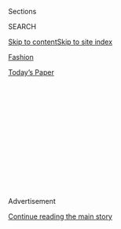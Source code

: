 <div id="app">

<div>

<div>

<div>

<div class="NYTAppHideMasthead css-1q2w90k e1suatyy0">

<div class="section css-ui9rw0 e1suatyy2">

<div class="css-eph4ug er09x8g0">

<div class="css-6n7j50">

</div>

<span class="css-1dv1kvn">Sections</span>

<div class="css-10488qs">

<span class="css-1dv1kvn">SEARCH</span>

</div>

[Skip to content](#site-content)[Skip to site
index](#site-index)

</div>

<div id="masthead-section-label" class="css-1wr3we4 eaxe0e00">

[Fashion](https://www.nytimes.com/section/fashion)

</div>

<div class="css-10698na e1huz5gh0">

</div>

</div>

<div id="masthead-bar-one" class="section hasLinks css-15hmgas e1csuq9d3">

<div class="css-uqyvli e1csuq9d0">

</div>

<div class="css-1uqjmks e1csuq9d1">

</div>

<div class="css-9e9ivx">

[](https://myaccount.nytimes.com/auth/login?response_type=cookie&client_id=vi)

</div>

<div class="css-1bvtpon e1csuq9d2">

[Today’s
Paper](https://www.nytimes.com/section/todayspaper)

</div>

</div>

</div>

</div>

<div data-aria-hidden="false">

<div id="site-content" data-role="main">

<div>

<div class="css-1aor85t" style="opacity:0.000000001;z-index:-1;visibility:hidden">

<div class="css-1hqnpie">

<div class="css-epjblv">

<span class="css-17xtcya">[Fashion](/section/fashion)</span><span class="css-x15j1o">|</span><span class="css-fwqvlz">Cher’s
Latest Road Show? The Campaign
Trail</span>

</div>

<div class="css-k008qs">

<div class="css-1iwv8en">

<span class="css-18z7m18"></span>

<div>

</div>

</div>

<span class="css-1n6z4y">https://nyti.ms/2chx7uJ</span>

<div class="css-1705lsu">

<div class="css-4xjgmj">

<div class="css-4skfbu" data-role="toolbar" data-aria-label="Social Media Share buttons, Save button, and Comments Panel with current comment count" data-testid="share-tools">

  - 
  - 
  - 
  - 
    
    <div class="css-6n7j50">
    
    </div>

  - 

</div>

</div>

</div>

</div>

</div>

</div>

<div class="css-13pd83m">

</div>

<div id="top-wrapper" class="css-1sy8kpn">

<div id="top-slug" class="css-l9onyx">

Advertisement

</div>

[Continue reading the main
story](#after-top)

<div class="ad top-wrapper" style="text-align:center;height:100%;display:block;min-height:250px">

<div id="top" class="place-ad" data-position="top" data-size-key="top">

</div>

</div>

<div id="after-top">

</div>

</div>

<div id="sponsor-wrapper" class="css-1hyfx7x">

<div id="sponsor-slug" class="css-19vbshk">

Supported by

</div>

[Continue reading the main
story](#after-sponsor)

<div id="sponsor" class="ad sponsor-wrapper" style="text-align:center;height:100%;display:block">

</div>

<div id="after-sponsor">

</div>

</div>

<div class="css-1vkm6nb ehdk2mb0">

# Cher’s Latest Road Show? The Campaign Trail

</div>

<div class="css-79elbk" data-testid="photoviewer-wrapper">

<div class="css-z3e15g" data-testid="photoviewer-wrapper-hidden">

</div>

<div class="css-1a48zt4 ehw59r15" data-testid="photoviewer-children">

![<span class="css-16f3y1r e13ogyst0" data-aria-hidden="true">At
fund-raiser for Hillary Clinton in Provincetown, Mass., a few Cher fans
did their
part.</span><span class="css-cnj6d5 e1z0qqy90" itemprop="copyrightHolder"><span class="css-1ly73wi e1tej78p0">Credit...</span><span><span>Carolyn
Kaster/Associated
Press</span></span></span>](https://static01.nyt.com/images/2016/09/04/fashion/04COVER2/04COVER2-articleInline.jpg?quality=75&auto=webp&disable=upscale)

</div>

</div>

<div class="css-xt80pu e12qa4dv0">

<div class="css-18e8msd">

<div class="css-vp77d3 epjyd6m0">

<div class="css-1baulvz">

By [<span class="css-1baulvz last-byline" itemprop="name">Jeremy W.
Peters</span>](http://www.nytimes.com/by/jeremy-w-peters)

</div>

</div>

  - Sept. 3,
    2016

  - 
    
    <div class="css-4xjgmj">
    
    <div class="css-d8bdto" data-role="toolbar" data-aria-label="Social Media Share buttons, Save button, and Comments Panel with current comment count" data-testid="share-tools">
    
      - 
      - 
      - 
      - 
        
        <div class="css-6n7j50">
        
        </div>
    
      - 
    
    </div>
    
    </div>

</div>

</div>

<div class="section meteredContent css-1r7ky0e" name="articleBody" itemprop="articleBody">

<div class="css-1fanzo5 StoryBodyCompanionColumn">

<div class="css-53u6y8">

Cher’s first brush with politics was an act of teenage civil
disobedience. It was right before the election of 1960. And she came
home one day horrified to discover that her mother and stepfather had
festooned their house in Hollywood with Richard Nixon paraphernalia.

Cher purged it all.

First she ripped the Nixon yard signs out of their front lawn. And after
her mother fished them out of the garbage and put them back up, Cher
found a more permanent solution.

“I took them to my girlfriend’s house, and we threw them in her trash,”
she told me by phone from California the other day, the mischievousness
and pride still in her voice after all those years.

But the signs weren’t all she got her hands on. “Also threw out those
hideous straw hats with Nixon on them,” she said.

</div>

</div>

<div class="css-1fanzo5 StoryBodyCompanionColumn">

<div class="css-53u6y8">

Fifty-six years later, that is more or less her approach to Donald J.
Trump: trash and destroy. These days she wages her battles against the
Republican Party not from her lawn — it’s in Malibu now — but on her
[Twitter
feed](https://twitter.com/cher?ref_src=twsrc%5Egoogle%7Ctwcamp%5Eserp%7Ctwgr%5Eauthor),
which she acknowledges is not exactly a model of self-restraint. “If you
looked at my tweets, you’d think, ‘She’s crazy,’” she said. (That
“craziness” has attracted, at last count, 3.1 million followers.)

In many ways, Cher is the perfect political counterpart to Mr. Trump.
Like him, she has always been defiantly indifferent toward her critics.
Also like Mr. Trump, no one holds her to the rigid standards of campaign
conduct, giving her license to say what she wants without all the
consequences. Imagine for a minute that another septuagenarian supporter
of Hillary Clinton like Madeleine Albright tweeted side-by-side pictures
of John Gotti and Paul Manafort, Mr. Trump’s recently departed campaign
chairman, and offered this critique: “FYI.. Manafort…John Gotti
called..he wants his look back\!\!”

</div>

</div>

<div class="css-cfo9c3">

</div>

<div class="css-1fanzo5 StoryBodyCompanionColumn">

<div class="css-53u6y8">

If there was ever a presidential election perfect for a Cher moment,
this is it. Personality, outrage and a quick-off-the-keyboard insult are
the political currency of 2016.

</div>

</div>

<div class="css-1fanzo5 StoryBodyCompanionColumn">

<div class="css-53u6y8">

She has earned a reputation as one of the more effective and
entertaining Trump neutralizers on Twitter, largely because she can go
toe-to-toe with him both in the sheer volume of tweets she fires off
(19,000 and counting) and in her lacerating, no-filter style. She often
won’t refer to Mr. Trump by name, for example, but with the toilet
emoji. (And that is one of her few jokes that is printable here.)

</div>

</div>

<div class="css-cfo9c3">

</div>

<div class="css-79elbk" data-testid="photoviewer-wrapper">

<div class="css-z3e15g" data-testid="photoviewer-wrapper-hidden">

</div>

<div class="css-1a48zt4 ehw59r15" data-testid="photoviewer-children">

![<span class="css-16f3y1r e13ogyst0" data-aria-hidden="true">Rosalynn
Carter and President Jimmy Carter greeting Cher and Gregg Allman at a
White House reception in
1977.</span><span class="css-cnj6d5 e1z0qqy90" itemprop="copyrightHolder"><span class="css-1ly73wi e1tej78p0">Credit...</span><span>Peter
Bregg/Associated
Press</span></span>](https://static01.nyt.com/images/2016/09/04/fashion/04CHERJP1/04CHERJP1-articleLarge.jpg?quality=75&auto=webp&disable=upscale)

</div>

</div>

<div class="css-1fanzo5 StoryBodyCompanionColumn">

<div class="css-53u6y8">

Now she is getting marquee billing on the campaign trail. The Clinton
campaign realized the weapon it had at its disposal and reasoned that
Cher would be a hit at fund-raisers — especially those with a larger
than average guest list of gay men. She headlined three of them last
month, in Miami’s Wynwood neighborhood, Fire Island and Provincetown,
Mass. “I’m such an obvious person,” she told me, “to bring that message
to, as I call them, my people.”

After one guest at the Provincetown event uploaded to Facebook [a video
of her introducing Mrs.
Clinton](http://www.nytimes.com/2016/08/24/us/politics/cher-hillary-clinton-donald-trump.html)
— a profane mash-up of insult comedy, political commentary and world
history — it went viral.

“I think the one thing that I am,” she said, “I’m honest. And I say what
I think.”

She is self-aware enough to know her impetuousness may cause trouble for
her and Mrs. Clinton. That is why she sheepishly acknowledged, “I’m
trying not to use any bad words.”

Public speaking, she insisted, does not come naturally to her. But
anyone who has watched her [eulogy to her former
husband](https://www.youtube.com/watch?v=gdHdd5ejAeY) Sonny Bono has
seen that she has a gift for moving audiences.

</div>

</div>

<div class="css-1fanzo5 StoryBodyCompanionColumn">

<div class="css-53u6y8">

I told her this when we had our first phone call because she wouldn’t
let me start the interview until I submitted to a minor grilling.

“I have to ask you a question,” she said before I could get a word out.
“Because most people think that if you’re famous that you don’t
deserve an opinion. And so why are you calling me?”

I’ve followed her career, the farewells, the reinventions, the public
degradation and adulation, for quite a while. When I was in seventh
grade, my performance in the talent show was to lip-sync Sonny and
Cher’s “I Got You Babe.” I was Cher, dressed in a hip-length black wig
and a pair of my mom’s old bell bottoms.

I always thought Cher had a unique voice, and in more than just song.

There was the time in 2003 when [she called in to C-Span’s Washington
Journal](https://www.c-span.org/video/?c4532037/cher-calls-c-span) to
describe how heartbroken and outraged she was after visiting wounded
soldiers at Walter Reed Army Medical Center. After the host tried to
press this anonymous caller from Miami Beach about her identity — “an
entertainer” was all Cher would volunteer — her cover was blown. “Is
this Cher?” the host asked, sounding stunned.

She [called in to the show again
in 2006](https://www.c-span.org/video/?c4452332/cher-calls-c-span). “I
just don’t understand how this government can send men into war without
the proper helmets,” she said, this time as an anonymous caller from
Malibu. Again, the host figured it out. “And is this
Cher?”

</div>

</div>

<div class="css-79elbk" data-testid="photoviewer-wrapper">

<div class="css-z3e15g" data-testid="photoviewer-wrapper-hidden">

</div>

<div class="css-1a48zt4 ehw59r15" data-testid="photoviewer-children">

<div class="css-1xdhyk6 erfvjey0">

<span class="css-1ly73wi e1tej78p0">Image</span>

<div class="css-zjzyr8">

<div data-testid="lazyimage-container" style="height:250.68888888888893px">

</div>

</div>

</div>

<span class="css-16f3y1r e13ogyst0" data-aria-hidden="true">Chelsea
Clinton and Hillary Clinton, who was running for the Senate, and Cher in
2000.</span><span class="css-cnj6d5 e1z0qqy90" itemprop="copyrightHolder"><span class="css-1ly73wi e1tej78p0">Credit...</span><span>David
Hume Kennerly/Getty Images</span></span>

</div>

</div>

<div class="css-1fanzo5 StoryBodyCompanionColumn">

<div class="css-53u6y8">

To pigeonhole her as a Hollywood liberal misses some of the nuance of
her politics. She voted for Ross Perot in 1992, which she announced to
Larry King on CNN — once again dialing in but this time not shrouded in
anonymity. “I was really nervous, I was really frightened, but my
conscience is clear,” [she told Mr.
Perot](http://www.apnewsarchive.com/1992/Cher-Calls-In-Kudos-To-Perot/id-3478ce960a33164ccab22c0d7dd2e977),
who was a guest of Mr. King’s that night.

She told me she was so strongly moved to oppose Mr. Trump not solely
because of his politics but because she felt he was dangerously
misguided and intemperate. Ronald Reagan, she said, was a Republican she
disagreed with politically but did not fear personally.

“He did nothing for AIDS, and he just stood back when people were
dying,” she said. “But there were things that you could say, ‘He makes
a good president’ — for some people. But I wasn’t frightened really that
he could bring the country to his knees because he knew nothing about
how to govern.”

She says she is no fan of the government and has little confidence it
can solve the employment problems that come with a rapidly changing
economy, which she blames on cold, impersonal decisions made by
dollar-driven chief executives.

“It’s criminal what’s happened to these people who had great jobs in
Detroit, who worked in steel in Pittsburgh,” she said. “We’ve lost
respect for everything that doesn’t make money.” Or for jobs that don’t
require four-year college degrees, she added: “The janitor at my school,
we called him ‘Mr.’”

Politics have been at the periphery of Cher’s life since the 1960s. Her
first husband would become one of the country’s most famous Republicans:
Mr. Bono, who was the mayor of Palm Springs and a congressman for two
terms until he died in a skiing accident in 1998.

</div>

</div>

<div class="css-1fanzo5 StoryBodyCompanionColumn">

<div class="css-53u6y8">

“When Sonny and I were married, he was a Democrat,” she said, recalling
how thrilled he sounded after returning from the 1968 Democratic
National Convention. “He said, ‘Oh my God, Cher, I met this amazing guy
McGovern,’” meaning George McGovern, the former senator from South
Dakota, who ran for the Democratic nomination that year and lost.

Her second husband, Gregg Allman of the Allman Brothers, [helped raise
money for Jimmy
Carter](https://www.theguardian.com/music/2012/oct/30/jimmy-carter-president-interview).
The Allman Brothers, which had roots in Georgia, would play concerts for
Mr. Carter during the 1976 presidential campaign. And after Mr. Carter
won, he invited the couple to the White House for a reception for
supporters.

Cher did not expect much more than a tour that night. But she said that
as she was downstairs in the White House basement looking at Mary Todd
Lincoln’s china collection, Amy Carter, the president’s daughter,
summoned her: “Amy came down and said, ‘Mama wants you to have dinner.’”

I wondered, did she ever want to get in the game and run for office?
“Not even for a hot second,” she assured me. She could never live with
herself, she said, if she had to hold her tongue. “It would ruin me as a
person.”

In 1988, Cher publicly backed Michael Dukakis, who was not the only
Dukakis she got to know. That year, she won an Oscar for her lead role
in “Moonstruck.” Starring as Cher’s mother in the film was Olympia
Dukakis, Mr. Dukakis’s cousin.

</div>

</div>

<div class="css-1fanzo5 StoryBodyCompanionColumn">

<div class="css-53u6y8">

Cher’s support for Mrs. Clinton started with her Senate campaign and,
later, in 2008 with her unsuccessful bid for the Democratic presidential
nomination against Barack Obama.

The similarities between the two women struck me as something that must
have affected Cher. They are just a few years apart in age. Cher is 70.
Mrs. Clinton is 68. They both triumphed in male-dominated professions
and faced their own career humiliations and rebirths.

But when I asked her about it, she wouldn’t hear it. “I have to stop you
right there,” she said. “The fact that she’s a woman does not — I don’t
care.”

When she was a child, she said, the idea of a female president was so
foreign to the way she saw politics that she thought electing a woman
might even be against the law. “I’m so blessed to be alive to see a
woman president,” she said. “But I’m so angry at the fact that I feel
blessed — that it’s not something that’s natural.”

Her reasons for feeling so strongly about Mr. Trump, she said, are
maternal: “I know that women can look into the future, the future for
their children**.”**

“And even if they don’t like Hillary, and many women don’t,” she added,
they have to think to themselves “but I don’t want to risk my children’s
future to this guy.”

</div>

</div>

<div class="css-1fanzo5 StoryBodyCompanionColumn">

<div class="css-53u6y8">

Despite running in overlapping social circles for years — she and Mr.
Trump were regulars in Aspen, Colo. — Cher said she has never met this
man she has such disdain for. She said she would occasionally see him at
Mezzaluna, a hot spot in Aspen that they both frequented. That cemented
her opinion early on. “I just thought, ‘What an. …”

She stopped herself. She is trying not to use bad words anymore.

</div>

</div>

</div>

<div>

</div>

<div>

</div>

<div>

</div>

<div>

<div id="bottom-wrapper" class="css-1ede5it">

<div id="bottom-slug" class="css-l9onyx">

Advertisement

</div>

[Continue reading the main
story](#after-bottom)

<div id="bottom" class="ad bottom-wrapper" style="text-align:center;height:100%;display:block;min-height:90px">

</div>

<div id="after-bottom">

</div>

</div>

</div>

</div>

</div>

## Site Index

<div>

</div>

## Site Information Navigation

  - [© <span>2020</span> <span>The New York Times
    Company</span>](https://help.nytimes.com/hc/en-us/articles/115014792127-Copyright-notice)

<!-- end list -->

  - [NYTCo](https://www.nytco.com/)
  - [Contact
    Us](https://help.nytimes.com/hc/en-us/articles/115015385887-Contact-Us)
  - [Work with us](https://www.nytco.com/careers/)
  - [Advertise](https://nytmediakit.com/)
  - [T Brand Studio](http://www.tbrandstudio.com/)
  - [Your Ad
    Choices](https://www.nytimes.com/privacy/cookie-policy#how-do-i-manage-trackers)
  - [Privacy](https://www.nytimes.com/privacy)
  - [Terms of
    Service](https://help.nytimes.com/hc/en-us/articles/115014893428-Terms-of-service)
  - [Terms of
    Sale](https://help.nytimes.com/hc/en-us/articles/115014893968-Terms-of-sale)
  - [Site
    Map](https://spiderbites.nytimes.com)
  - [Help](https://help.nytimes.com/hc/en-us)
  - [Subscriptions](https://www.nytimes.com/subscription?campaignId=37WXW)

</div>

</div>

</div>

</div>

